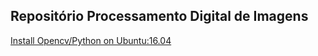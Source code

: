 ## Repositório Processamento Digital de Imagens

[Install Opencv/Python on Ubuntu:16.04](https://github.com/flpdias14/pdi-repo/wiki/Install-OpenCV-Python-on-Ubuntu:16.04)
